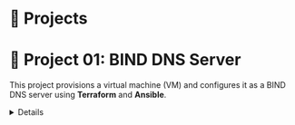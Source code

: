 # 🌟 Projects

# 🔧 Project 01: BIND DNS Server

This project provisions a virtual machine (VM) and configures it as a BIND DNS server using **Terraform** and **Ansible**.
<details>
 

This project provisions a virtual machine (VM) and configures it as a BIND DNS server using **Terraform** and **Ansible**.

## Technologies Used

- 🛠️ **Terraform**: Infrastructure as Code (IaC) tool for provisioning the VM.
- ⚙️ **Ansible**: Configuration management tool for automating the BIND DNS setup.
- 🌐 **BIND**: Robust DNS server software for domain name resolution.

## Features

- 🚀 Automated VM provisioning
- 🖥️ BIND DNS server configuration
- 📈 Scalable and reproducible infrastructure

</details>
